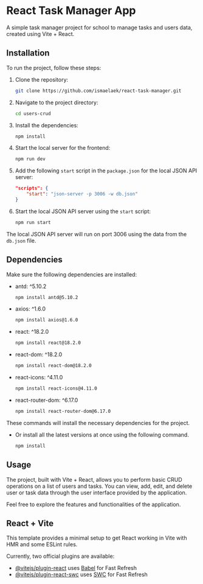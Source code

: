 
# React Task Manager App

A simple task manager project for school to manage tasks and users data, created using Vite + React.

## Installation

To run the project, follow these steps:

1. Clone the repository:

    ```bash
    git clone https://github.com/ismaelaek/react-task-manager.git
    ```

2. Navigate to the project directory:

    ```bash
    cd users-crud
    ```

3. Install the dependencies:

    ```bash
    npm install
    ```

4. Start the local server for the frontend:

    ```bash
    npm run dev
    ```

5. Add the following `start` script in the `package.json` for the local JSON API server:

    ```json
    "scripts": {
        "start": "json-server -p 3006 -w db.json"
    }
    ```

6. Start the local JSON API server using the `start` script:

    ```bash
    npm run start
    ```

The local JSON API server will run on port 3006 using the data from the `db.json` file.

## Dependencies

Make sure the following dependencies are installed:

- antd: ^5.10.2

    ```bash
    npm install antd@5.10.2
    ```

- axios: ^1.6.0

    ```bash
    npm install axios@1.6.0
    ```

- react: ^18.2.0

    ```bash
    npm install react@18.2.0
    ```

- react-dom: ^18.2.0

    ```bash
    npm install react-dom@18.2.0
    ```

- react-icons: ^4.11.0

    ```bash
    npm install react-icons@4.11.0
    ```

- react-router-dom: ^6.17.0

    ```bash
    npm install react-router-dom@6.17.0
    ```
These commands will install the necessary dependencies for the project.
- Or install all the latest versions at once using the following command.

    ```bash
    npm install 
    ```
## Usage

The project, built with Vite + React, allows you to perform basic CRUD operations on a list of users and tasks. You can view, add, edit, and delete user or task data through the user interface provided by the application.

Feel free to explore the features and functionalities of the application.

## React + Vite

This template provides a minimal setup to get React working in Vite with HMR and some ESLint rules.

Currently, two official plugins are available:

- [@vitejs/plugin-react](https://github.com/vitejs/vite-plugin-react/blob/main/packages/plugin-react/README.md) uses [Babel](https://babeljs.io/) for Fast Refresh
- [@vitejs/plugin-react-swc](https://github.com/vitejs/vite-plugin-react-swc) uses [SWC](https://swc.rs/) for Fast Refresh
